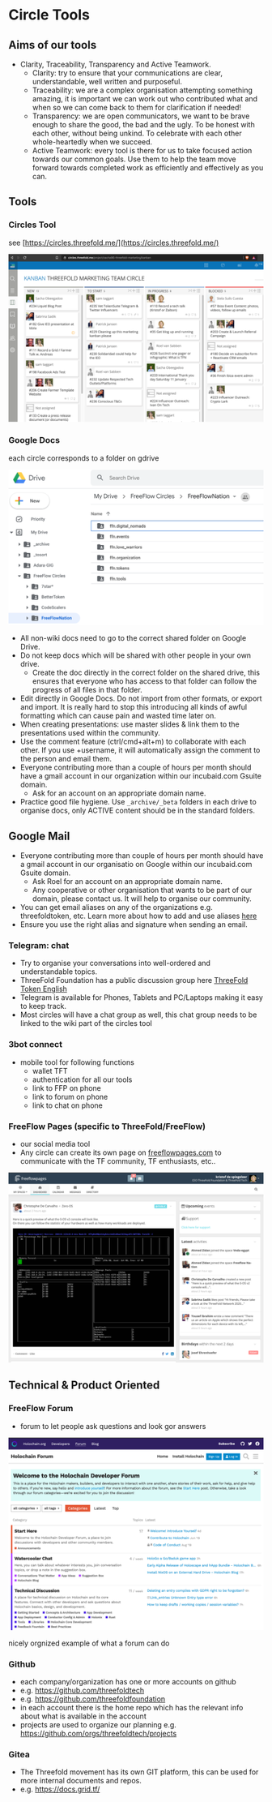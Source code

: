 # Circle Tools

## Aims of our tools

- Clarity, Traceability, Transparency and Active Teamwork.
  - Clarity: try to ensure that your communications are clear, understandable, well written and purposeful.
  - Traceability: we are a complex organisation attempting something amazing, it is important we can work out who contributed what and when so we can come back to them for clarification if needed!
  - Transparency: we are open communicators, we want to be brave enough to share the good, the bad and the ugly. To be honest with each other, without being unkind. To celebrate with each other whole-heartedly when we succeed.
  - Active Teamwork: every tool is there for us to take focused action towards our common goals. Use them to help the team move forward towards completed work as efficiently and effectively as you can.

## Tools

### Circles Tool

see [https://circles.threefold.me/](https://circles.threefold.me/)

![](images/circles_tool.png)

### Google Docs

each circle corresponds to a folder on gdrive

![](images/gdrive_circles.png)


- All non-wiki docs need to go to the correct shared folder on Google Drive.
- Do not keep docs which will be shared with other people in your own drive.
   - Create the doc directly in the correct folder on the shared drive, this ensures that everyone who has access to that folder can follow the progress of all files in that folder.
- Edit directly in Google Docs. Do not import from other formats, or export and import. It is really hard to stop this introducing all kinds of awful formatting which can cause pain and wasted time later on.
- When creating presentations: use master slides & link them to the presentations used within the community.
- Use the comment feature (ctrl/cmd+alt+m) to collaborate with each other. If you use +username, it will automatically assign the comment to the person and email them.
- Everyone contributing more than a couple of hours per month should have a gmail account in our organization within our incubaid.com Gsuite domain.
   - Ask for an account on an appropriate domain name.
- Practice good file hygiene. Use ```_archive/_beta``` folders in each drive to organise docs, only ACTIVE content should be in the standard folders. 
   
## Google Mail

- Everyone contributing more than couple of hours per month should have a gmail account in our organisatio on Google within our incubaid.com Gsuite domain.
   - Ask Roel for an account on an appropriate domain name.
   - Any cooperative or other organisation that wants to be part of our domain, please contact us. It will help to organise our community.
- You can get email aliases on any of the organizations e.g. threefoldtoken, etc. Learn more about how to add and use aliases [here](https://support.google.com/mail/answer/22370?hl=en)
- Ensure you use the right alias and signature when sending an email.

### Telegram: chat

- Try to organise your conversations into well-ordered and understandable topics.
- ThreeFold Foundation has a public discussion group here [ThreeFold Token English](https://t.me/threefoldtoken_chat)
- Telegram is available for Phones, Tablets and PC/Laptops making it easy to keep track.
- Most circles will have a chat group as well, this chat group needs to be linked to the wiki part of the circles tool

### 3bot connect

- mobile tool for following functions
  - wallet TFT
  - authentication for all our tools
  - link to FFP on phone
  - link to forum on phone
  - link to chat on phone


### FreeFlow Pages (specific to ThreeFold/FreeFlow)

- our social media tool
- Any circle can create its own page on [freeflowpages.com](https://www.freeflowpages.com) to communicate with the TF community, TF enthusiasts, etc..

![](images/ffp.png)


## Technical & Product Oriented

### FreeFlow Forum

- forum to let people ask questions and look gor answers

![](images/forum_example.png)

nicely orgnized example of what a forum can do


### Github

- each company/organization has one or more accounts on github
- e.g. https://github.com/threefoldtech
- e.g. https://github.com/threefoldfoundation
- in each account there is the home repo which has the relevant info about what is available in the account
- projects are used to organize our planning e.g. https://github.com/orgs/threefoldtech/projects

### Gitea

- The Threefold movement has its own GIT platform, this can be used for more internal documents and repos.
- e.g. https://docs.grid.tf/


